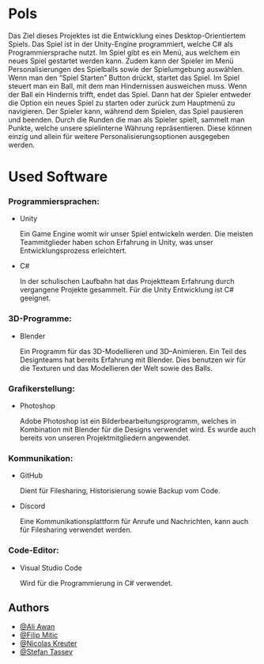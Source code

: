 # Pols

Das Ziel dieses Projektes ist die Entwicklung eines Desktop-Orientiertem Spiels. Das Spiel ist in der Unity-Engine programmiert, welche C# als Programmiersprache nutzt. Im Spiel gibt es ein Menü, aus welchem ein neues Spiel gestartet werden kann. Zudem kann der Spieler im Menü Personalisierungen des Spielballs sowie der Spielumgebung auswählen. Wenn man den “Spiel Starten” Button drückt, startet das Spiel. Im Spiel steuert man ein Ball, mit dem man Hindernissen ausweichen muss. Wenn der Ball ein Hindernis trifft, endet das Spiel. Dann hat der Spieler entweder die Option ein neues Spiel zu starten oder zurück zum Hauptmenü zu navigieren. Der Spieler kann, während dem Spielen, das Spiel pausieren und beenden. Durch die Runden die man als Spieler spielt, sammelt man Punkte, welche unsere spielinterne Währung repräsentieren. Diese können einzig und allein für weitere Personalisierungsoptionen ausgegeben werden.

# Used Software

### Programmiersprachen: 

- Unity 

    Ein Game Engine womit wir unser Spiel entwickeln werden. Die meisten Teammitglieder haben schon Erfahrung in Unity, was unser Entwicklungsprozess erleichtert. 

- C# 

    In der schulischen Laufbahn hat das Projektteam Erfahrung durch vergangene	   	   Projekte gesammelt. Für die Unity Entwicklung ist C# geeignet. 

### 3D-Programme: 

- Blender 

    Ein Programm für das 3D-Modellieren und 3D–Animieren. Ein Teil des Designteams 	     hat bereits Erfahrung mit Blender. Dies benutzen wir für die Texturen und das 	Modellieren der Welt sowie des Balls. 

### Grafikerstellung: 

- Photoshop 

    Adobe Photoshop ist ein Bilderbearbeitungsprogramm, welches in Kombination mit 	      Blender für die Designs verwendet wird. Es wurde auch bereits von unseren 	Projektmitgliedern angewendet. 

### Kommunikation: 

- GitHub 

    Dient für Filesharing, Historisierung sowie Backup vom Code. 

- Discord 

    Eine Kommunikationsplattform für Anrufe und Nachrichten, kann auch für 		Filesharing verwendet werden. 

### Code-Editor: 

- Visual Studio Code 

    Wird für die Programmierung in C# verwendet. 
## Authors

- [@Ali Awan](https://www.github.com/ALIAWAN4chif)
- [@Filip Mitic](https://www.github.com/fizzdz)
- [@Nicolas Kreuter](https://www.github.com/nicolus3)
- [@Stefan Tassev](https://www.github.com/systemover)

